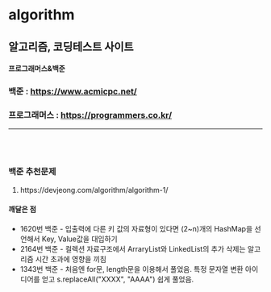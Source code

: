 # algorithm

## 알고리즘, 코딩테스트 사이트
<span><h4>프로그래머스&백준</h4></span>

### 백준 : https://www.acmicpc.net/
### 프로그래머스 : https://programmers.co.kr/

<hr><br><br>

### 백준 추천문제 
<ol>
  <li>https://devjeong.com/algorithm/algorithm-1/</li>

</ol>



#### 깨달은 점
<ul>
<li>1620번 백준 - 입출력에 다른 키 값의 자료형이 있다면 (2~n)개의 HashMap을 선언해서 Key, Value값을 대입하기</li>
<li>2164번 백준 - 컬렉션 자료구조에서 ArraryList와 LinkedList의 추가 삭제는 알고리즘 시간 초과에 영향을 끼침</li>
<li>1343번 백준 - 처음엔 for문, length문을 이용해서 풀었음. 특정 문자열 변환 아이디어를 얻고 s.replaceAll("XXXX", "AAAA") 쉽게 풀었음. </li>

</ul>

